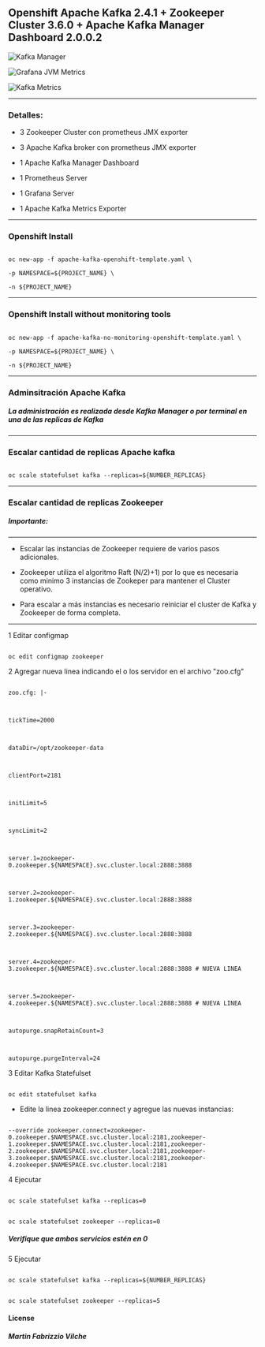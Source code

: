 ## Openshift Apache Kafka 2.4.1 + Zookeeper Cluster 3.6.0 + Apache Kafka Manager Dashboard 2.0.0.2

  
![Kafka Manager](/images/manager.png)

![Grafana JVM Metrics](/images/jvm_dashboard.png)

![Kafka Metrics](/images/kafka_metrics.jpg)

------------------------------------------------

  

### Detalles:

  

- 3 Zookeeper Cluster con prometheus JMX exporter

  

- 3 Apache Kafka broker con prometheus JMX exporter

  

- 1 Apache Kafka Manager Dashboard

  

- 1 Prometheus Server

  

- 1 Grafana Server

  

- 1 Apache Kafka Metrics Exporter

------------------------------------------------

### Openshift Install

  

```console

oc new-app -f apache-kafka-openshift-template.yaml \

-p NAMESPACE=${PROJECT_NAME} \

-n ${PROJECT_NAME}

```
------------------------------------------------

### Openshift Install without monitoring tools

  

```console

oc new-app -f apache-kafka-no-monitoring-openshift-template.yaml \

-p NAMESPACE=${PROJECT_NAME} \

-n ${PROJECT_NAME}

```
------------------------------------------------

### Adminsitración Apache Kafka

  

##### La administración es realizada desde Kafka Manager o por terminal en una de las replicas de Kafka

------------------------------------------------

### Escalar cantidad de replicas Apache kafka

  

```console

oc scale statefulset kafka --replicas=${NUMBER_REPLICAS}

```

------------------------------------------------

### Escalar cantidad de replicas Zookeeper

  

  

##### Importante:

----------------------------------------------------------

  

* Escalar las instancias de Zookeeper requiere de varios pasos adicionales.

* Zookeeper utiliza el algoritmo Raft (N/2)+1) por lo que es necesaria como minimo 3 instancias de Zookeper para mantener el Cluster operativo.

* Para escalar a más instancias es necesario reiniciar el cluster de Kafka y Zookeeper de forma completa.

----------------------------------------------------------

  

1 Editar configmap

```console

oc edit configmap zookeeper

```

2 Agregar nueva linea indicando el o los servidor en el archivo "zoo.cfg"

  

```console

zoo.cfg: |-

  

tickTime=2000

  

dataDir=/opt/zookeeper-data

  

clientPort=2181

  

initLimit=5

  

syncLimit=2

  

server.1=zookeeper-0.zookeeper.${NAMESPACE}.svc.cluster.local:2888:3888

  

server.2=zookeeper-1.zookeeper.${NAMESPACE}.svc.cluster.local:2888:3888

  

server.3=zookeeper-2.zookeeper.${NAMESPACE}.svc.cluster.local:2888:3888

  

server.4=zookeeper-3.zookeeper.${NAMESPACE}.svc.cluster.local:2888:3888 # NUEVA LINEA

  

server.5=zookeeper-4.zookeeper.${NAMESPACE}.svc.cluster.local:2888:3888 # NUEVA LINEA

  

autopurge.snapRetainCount=3

  

autopurge.purgeInterval=24

```

  

3 Editar Kafka Statefulset

```console

oc edit statefulset kafka

```

  

- Edite la linea zookeeper.connect y agregue las nuevas instancias:

  

```console

--override zookeeper.connect=zookeeper-0.zookeeper.$NAMESPACE.svc.cluster.local:2181,zookeeper-1.zookeeper.$NAMESPACE.svc.cluster.local:2181,zookeeper-2.zookeeper.$NAMESPACE.svc.cluster.local:2181,zookeeper-3.zookeeper.$NAMESPACE.svc.cluster.local:2181,zookeeper-4.zookeeper.$NAMESPACE.svc.cluster.local:2181

```

4 Ejecutar

```console

oc scale statefulset kafka --replicas=0

```

```console

oc scale statefulset zookeeper --replicas=0

```

  

##### Verifique que ambos servicios estén en 0

  

5 Ejecutar

```console

oc scale statefulset kafka --replicas=${NUMBER_REPLICAS}

```

```console

oc scale statefulset zookeeper --replicas=5

```

#### License

##### Martin Fabrizzio Vilche
